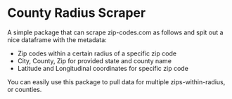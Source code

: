 # County Radius Scraper
A simple package that can scrape zip-codes.com as follows and spit out a nice dataframe with the metadata:
   * Zip codes within a certain radius of a specific zip code
   * City, County, Zip for provided state and county name
   * Latitude and Longitudinal coordinates for specific zip code

You can easily use this package to pull data for multiple zips-within-radius, or counties.